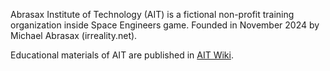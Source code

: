 Abrasax Institute of Technology (AIT) is a fictional non-profit training organization inside Space Engineers game. Founded in November 2024 by Michael Abrasax (irreality.net).

Educational materials of AIT are published in [AIT Wiki](https://github.com/irreality-net/AIT/wiki).
